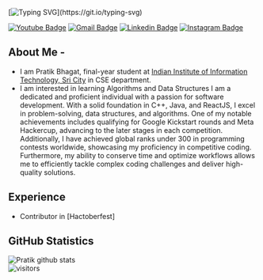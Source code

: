 <!--
**PRATIK BHAGAT/PRATIK BHAGAT** is a ✨ _special_ ✨ repository because its `README.md` (this file) appears on your GitHub profile.

Here are some ideas to get you started:

- 🔭 I’m currently working on ...
- 🌱 I’m currently learning ...
- 👯 I’m looking to collaborate on ...
- 🤔 I’m looking for help with ...
- 💬 Ask me about ...
- 📫 How to reach me: ...
- 😄 Pronouns: ...
- ⚡ Fun fact: ...
-->

[![Typing SVG](https://readme-typing-svg.herokuapp.com?color=47ADB3&vCenter=true&width=540&height=46&lines=Welcome+to+Pratik+Bhagat%27s+GitHub+Profile...)](https://git.io/typing-svg)

[![Youtube Badge](https://img.shields.io/badge/-Code%20With%20Pratik-ff0000?style=square&logo=YouTube&logoColor=white&link=https://www.youtube.com/channel/UCBRewejO-I8a4jkygbGnIkQ)](https://www.youtube.com/channel/UCBRewejO-I8a4jkygbGnIkQ)
[![Gmail Badge](https://img.shields.io/badge/-pratikbhagat2707@gmail.com-c14438?style=square&logo=Gmail&logoColor=white&link=mailto:pratikbhagat2707@gmail.com)](mailto:pratikbhagat2707@gmail.com)
[![Linkedin Badge](https://img.shields.io/badge/-Pratik%20Bhagat-blue?style=square&logo=Linkedin&logoColor=white&link=https://www.linkedin.com/in/pratik-bhagat-b57897214/)](https://www.linkedin.com/in/pratik-bhagat-b57897214/)
[![Instagram Badge](https://img.shields.io/badge/-pratikbhagat490-fd3958?style=square&logo=Instagram&logoColor=white&link=https://www.instagram.com/pratikbhagat490/)](https://www.instagram.com/pratikbhagat490/)
## About Me -
- I am Pratik Bhagat, final-year student at [Indian Institute of Information Technology, Sri City](http://www.iiits.ac.in/) in CSE department.
- I am interested in learning Algorithms and Data Structures
I am a dedicated and proficient individual with a passion for software development. With a solid foundation in C++, Java, and ReactJS, I excel in problem-solving, data structures, and algorithms.
One of my notable achievements includes qualifying for Google Kickstart rounds and Meta Hackercup, advancing to the later stages in each competition. Additionally, I have achieved global ranks under 300 in programming contests worldwide, showcasing my proficiency in competitive coding.
Furthermore, my ability to conserve time and optimize workflows allows me to efficiently tackle complex coding challenges and deliver high-quality solutions.

## Experience
- Contributor in [Hactoberfest]


## GitHub Statistics
![Pratik github stats](https://github-readme-stats.vercel.app/api?username=pratik-2707&show_icons=true&hide_border=true)
<br>
![visitors](https://visitor-badge.laobi.icu/badge?page_id=pratik-2707.pratik-2707)
